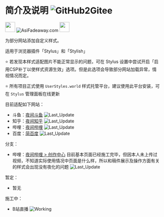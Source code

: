 # 简介及说明 ![GitHub2Gitee](https://github.com/QIUZAIYOU/Stylish/workflows/Mirror/badge.svg)

<img src="https://camo.githubusercontent.com/3177a12d6dac9a08032f768208bde1cc65437e2fe48b102969255eb7ff5b7512/68747470733a2f2f7777772e61736966616465617761792e636f6d2f696d616765732f66617669636f6e2e737667" width="32" height="32"> ![AsiFadeaway.com](https://www.asifadeaway.com/imgs/Logo.png) <img src="https://camo.githubusercontent.com/3177a12d6dac9a08032f768208bde1cc65437e2fe48b102969255eb7ff5b7512/68747470733a2f2f7777772e61736966616465617761792e636f6d2f696d616765732f66617669636f6e2e737667" width="32" height="32">

为部分网站添加自定义样式。

适用于浏览器插件「Stylus」和「Stylish」

⭐ 若发现本样式适配图片不能正常显示的问题，可在 Stylus 设置中尝试开启「启用CSP补丁以使样式资源生效」选项。但是此选项会导致部分网站加载异常，情视情况而定。

⭐ 所有项目正式使用 `UserStyles.world` 样式托管平台，建议使用此平台安装，可在 `Stylus` 管理面板在线更新

目前适配如下网站：

- 斗鱼：[夜间斗鱼](https://userstyles.world/style/240/nightmode-for-douyu-com) ![Last_Update](https://img.shields.io/badge/%E6%9C%80%E5%90%8E%E6%9B%B4%E6%96%B0-2022.02.16-blue)
- 知乎：[夜间知乎](https://userstyles.world/style/242/nightmode-for-zhihu-com) ![Last_Update](https://img.shields.io/badge/%E6%9C%80%E5%90%8E%E6%9B%B4%E6%96%B0-2022.02.07-blue)
- 哔哩：[夜间哔哩](https://userstyles.world/style/241/nightmode-for-bilibili-com) ![Last_Update](https://img.shields.io/badge/%E6%9C%80%E5%90%8E%E6%9B%B4%E6%96%B0-2022.02.26-blue)
- 百度：[简百度](https://userstyles.world/style/243/simple-baidu) ![Last_Update](https://img.shields.io/badge/%E6%9C%80%E5%90%8E%E6%9B%B4%E6%96%B0-2022.02.07-blue)

分支：

- 哔哩：[夜间哔哩 > 创作中心](https://userstyles.world/style/241/nightmode-for-bilibili-com) 目前基本页面已经施工完毕，但因本人未上传过视频，不知道实际使用情况中页面是什么样，所以和稿件展示及操作方面有关的样式会出现没有夜化的问题 ![Last_Update](https://img.shields.io/badge/%E6%9C%80%E5%90%8E%E6%9B%B4%E6%96%B0-2022.02.08-blue)

暂定：

- 暂无

施工中：

- B站直播 ![Working](https://img.shields.io/badge/%E6%96%BD%E5%B7%A5%E4%B8%AD-%E6%95%AC%E8%AF%B7%E6%9C%9F%E5%BE%85-brightgreen)
